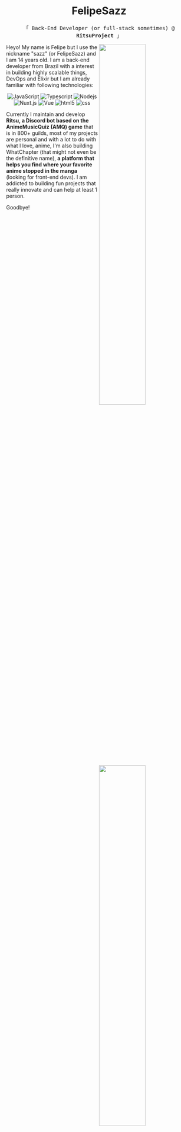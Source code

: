 <h1 align="center">FelipeSazz</h1>
<p align="center">
<p align="center"><samp>「 Back-End Developer (or full-stack sometimes) @ <b>RitsuProject</b> 」</samp></p>

<img width="50%" align="right" src="https://github-readme-stats.vercel.app/api?username=Sazzo&show_icons=true&theme=tokyonight&include_all_commits=true">  
<img width="50%" align="right" src="https://github-readme-stats.vercel.app/api/top-langs/?username=Sazzo&theme=tokyonight&layout=compact&hide=css">

<p>Heyo! My name is Felipe but I use the nickname "sazz" (or FelipeSazz) and I am 14 years old. I am a back-end developer from Brazil with a interest in building highly scalable things, DevOps and Elixir but I am already familiar with following technologies:</p>

<p align="center">
<img alt="JavaScript" src="https://img.shields.io/badge/-Javascript-edb200?style=flat-square&logo=javascript&logoColor=white" /> 
<img alt="Typescript" src="https://img.shields.io/badge/-Typescript-0879c9?style=flat-square&logo=typescript&logoColor=white" />
<img alt="Nodejs" src="https://img.shields.io/badge/-Nodejs-43853d?style=flat-square&logo=Node.js&logoColor=white" /> 
<img alt="Nuxt.js" src="https://img.shields.io/badge/-Nuxt.js-27cc56?style=flat-square&logo=nuxt.js&logoColor=white" /> 
<img alt="Vue" src="https://img.shields.io/badge/-Vue-384960?style=flat-square&logo=vue.js&logoColor=white" />
<img alt="html5" src="https://img.shields.io/badge/-HTML5-E34F26?style=flat-square&logo=html5&logoColor=white" />
<img alt="css" src="https://img.shields.io/badge/-CSS-1572B6?style=flat-square&logo=css3&logoColor=white" />
</p>

<p>Currently I maintain and develop <b>Ritsu, a Discord bot based on the AnimeMusicQuiz (AMQ) game</b> that is in 800+ guilds, most of my projects are personal and with a lot to do with what I love, anime, I'm also building WhatChapter (that might not even be the definitive name), <b>a platform that helps you find where your favorite anime stopped in the manga</b> (looking for front-end devs). I am addicted to building fun projects that really innovate and can help at least 1 person.</p>

<p>Goodbye!</p>
</p>
